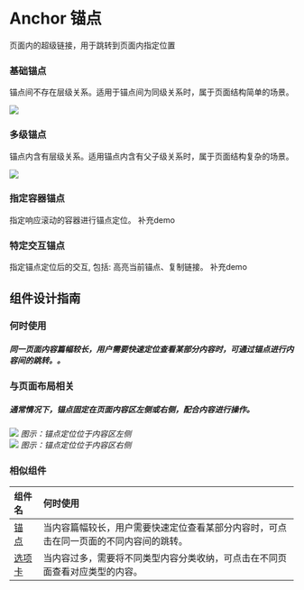 # Anchor 锚点
页面内的超级链接，用于跳转到页面内指定位置



### 基础锚点
锚点间不存在层级关系。适用于锚点间为同级关系时，属于页面结构简单的场景。

<img src="https://oteam-tdesign-1258344706.cos.ap-guangzhou.myqcloud.com/site/design/1.png"/>

### 多级锚点
锚点内含有层级关系。适用锚点内含有父子级关系时，属于页面结构复杂的场景。

<img src="https://oteam-tdesign-1258344706.cos.ap-guangzhou.myqcloud.com/site/design/2.png"/>

### 指定容器锚点
指定响应滚动的容器进行锚点定位。
补充demo

### 特定交互锚点
指定锚点定位后的交互, 包括: 高亮当前锚点、复制链接。
补充demo



## 组件设计指南


### 何时使用

##### 同一页面内容篇幅较长，用户需要快速定位查看某部分内容时，可通过锚点进行内容间的跳转。。


### 与页面布局相关

##### 通常情况下，锚点固定在页面内容区左侧或右侧，配合内容进行操作。

<div class="legend">
  <div class="item">
    <img src="https://oteam-tdesign-1258344706.cos.ap-guangzhou.myqcloud.com/site/design/anchor-1@2x.png" />
    <em>图示：锚点定位位于内容区左侧</em>
  </div>

  <div class="item">
    <img src="https://oteam-tdesign-1258344706.cos.ap-guangzhou.myqcloud.com/site/design/anchor-2@2x.png" />
    <em>图示：锚点定位位于内容区右侧</em>
  </div>
</div>

### 相似组件

| 组件名 | 何时使用                                                                       |
| :----- | :----------------------------------------------------------------------------- |
| [锚 点](./anchor)  | 当内容篇幅较长，用户需要快速定位查看某部分内容时，可点击在同一页面的不同内容间的跳转。 |
| [选项卡](./tabs) | 当内容过多，需要将不同类型内容分类收纳，可点击在不同页面查看对应类型的内容。                |


  